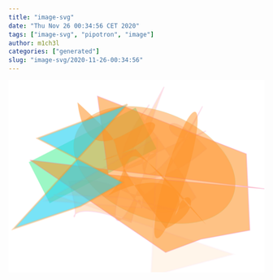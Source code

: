 ```yaml
---
title: "image-svg"
date: "Thu Nov 26 00:34:56 CET 2020"
tags: ["image-svg", "pipotron", "image"]
author: m1ch3l
categories: ["generated"]
slug: "image-svg/2020-11-26-00:34:56"
---
```


![](image.svg)
